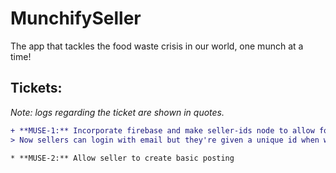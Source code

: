 # MunchifySeller
The app that tackles the food waste crisis in our world, one munch at a time!
## Tickets:
*Note: logs regarding the ticket are shown in quotes.*
```diff
+ **MUSE-1:** Incorporate firebase and make seller-ids node to allow for login.
> Now sellers can login with email but they're given a unique id when we push them once they register with us.

* **MUSE-2:** Allow seller to create basic posting
